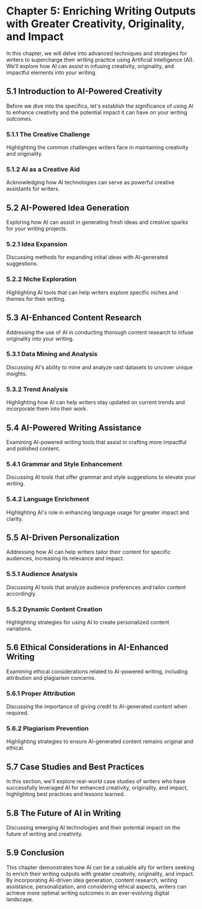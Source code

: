 Chapter 5: Enriching Writing Outputs with Greater Creativity, Originality, and Impact
=====================================================================================

In this chapter, we will delve into advanced techniques and strategies for writers to supercharge their writing practice using Artificial Intelligence (AI). We'll explore how AI can assist in infusing creativity, originality, and impactful elements into your writing.

5.1 Introduction to AI-Powered Creativity
-----------------------------------------

Before we dive into the specifics, let's establish the significance of using AI to enhance creativity and the potential impact it can have on your writing outcomes.

### 5.1.1 The Creative Challenge

Highlighting the common challenges writers face in maintaining creativity and originality.

### 5.1.2 AI as a Creative Aid

Acknowledging how AI technologies can serve as powerful creative assistants for writers.

5.2 AI-Powered Idea Generation
------------------------------

Exploring how AI can assist in generating fresh ideas and creative sparks for your writing projects.

### 5.2.1 Idea Expansion

Discussing methods for expanding initial ideas with AI-generated suggestions.

### 5.2.2 Niche Exploration

Highlighting AI tools that can help writers explore specific niches and themes for their writing.

5.3 AI-Enhanced Content Research
--------------------------------

Addressing the use of AI in conducting thorough content research to infuse originality into your writing.

### 5.3.1 Data Mining and Analysis

Discussing AI's ability to mine and analyze vast datasets to uncover unique insights.

### 5.3.2 Trend Analysis

Highlighting how AI can help writers stay updated on current trends and incorporate them into their work.

5.4 AI-Powered Writing Assistance
---------------------------------

Examining AI-powered writing tools that assist in crafting more impactful and polished content.

### 5.4.1 Grammar and Style Enhancement

Discussing AI tools that offer grammar and style suggestions to elevate your writing.

### 5.4.2 Language Enrichment

Highlighting AI's role in enhancing language usage for greater impact and clarity.

5.5 AI-Driven Personalization
-----------------------------

Addressing how AI can help writers tailor their content for specific audiences, increasing its relevance and impact.

### 5.5.1 Audience Analysis

Discussing AI tools that analyze audience preferences and tailor content accordingly.

### 5.5.2 Dynamic Content Creation

Highlighting strategies for using AI to create personalized content variations.

5.6 Ethical Considerations in AI-Enhanced Writing
-------------------------------------------------

Examining ethical considerations related to AI-powered writing, including attribution and plagiarism concerns.

### 5.6.1 Proper Attribution

Discussing the importance of giving credit to AI-generated content when required.

### 5.6.2 Plagiarism Prevention

Highlighting strategies to ensure AI-generated content remains original and ethical.

5.7 Case Studies and Best Practices
-----------------------------------

In this section, we'll explore real-world case studies of writers who have successfully leveraged AI for enhanced creativity, originality, and impact, highlighting best practices and lessons learned.

5.8 The Future of AI in Writing
-------------------------------

Discussing emerging AI technologies and their potential impact on the future of writing and creativity.

5.9 Conclusion
--------------

This chapter demonstrates how AI can be a valuable ally for writers seeking to enrich their writing outputs with greater creativity, originality, and impact. By incorporating AI-driven idea generation, content research, writing assistance, personalization, and considering ethical aspects, writers can achieve more optimal writing outcomes in an ever-evolving digital landscape.
